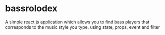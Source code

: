 # bassrolodex
A simple react js application which allows you to find bass players that corresponds to the music style you type, using state, props, event and filter
